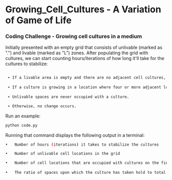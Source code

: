 # Growing_Cell_Cultures - A Variation of Game of Life
### Coding Challenge - Growing cell cultures in a medium 

Initially presented with an empty grid that consists of unlivable (marked as ".") and livable (marked as "L") zones.
After populating the grid with cultures, we can start counting hours/iterations of how long it'll take for the cultures to stabilize:
```sh

 ∙ If a livable area is empty and there are no adjacent cell cultures, the cells will take hold and begin to grow.
 
 ∙ If a culture is growing in a location where four or more adjacent locations are also occupied, then the culture dies back.
 
 ∙ Unlivable spaces are never occupied with a culture. 

 ∙ Otherwise, no change occurs.
```

Run an example:
```sh
python code.py
```
Running that command displays the following output in a terminal:
```sh
•	Number of hours (iterations) it takes to stabilize the cultures

•	Number of unlivable cell locations in the grid

•	Number of cell locations that are occupied with cultures on the final day (when it stabilizes)
 
•	The ratio of spaces upon which the culture has taken hold to total Livable spaces on the final day as a percentage
```

